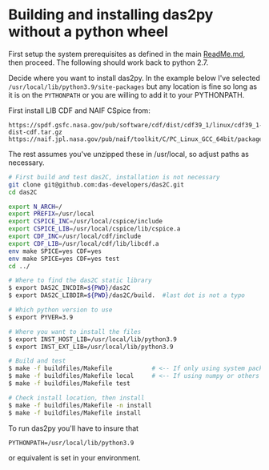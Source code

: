 # Building and installing das2py without a python wheel


First setup the system prerequisites as defined in the main [ReadMe.md](../README.md),
then proceed.  The following should work back to python 2.7.

Decide where you want to install das2py.  In the example below I've selected 
`/usr/local/lib/python3.9/site-packages` but any location is fine so long as
it is on the `PYTHONPATH` or you are willing to add it to your PYTHONPATH.

First install LIB CDF and NAIF CSpice from:
```
https://spdf.gsfc.nasa.gov/pub/software/cdf/dist/cdf39_1/linux/cdf39_1-dist-cdf.tar.gz
https://naif.jpl.nasa.gov/pub/naif/toolkit/C/PC_Linux_GCC_64bit/packages/cspice.tar.Z
```
The rest assumes you've unzipped these in /usr/local, so adjust paths as necessary.

```bash
# First build and test das2C, installation is not necessary
git clone git@github.com:das-developers/das2C.git
cd das2C

export N_ARCH=/
export PREFIX=/usr/local
export CSPICE_INC=/usr/local/cspice/include
export CSPICE_LIB=/usr/local/cspice/lib/cspice.a
export CDF_INC=/usr/local/cdf/include
export CDF_LIB=/usr/local/cdf/lib/libcdf.a
env make SPICE=yes CDF=yes
env make SPICE=yes CDF=yes test
cd ../

# Where to find the das2C static library
$ export DAS2C_INCDIR=${PWD}/das2C
$ export DAS2C_LIBDIR=${PWD}/das2C/build.  #last dot is not a typo

# Which python version to use
$ export PYVER=3.9

# Where you want to install the files
$ export INST_HOST_LIB=/usr/local/lib/python3.9
$ export INST_EXT_LIB=/usr/local/lib/python3.9

# Build and test
$ make -f buildfiles/Makefile           # <-- If only using system packages
$ make -f buildfiles/Makefile local     # <-- If using numpy or others from $HOME/.local
$ make -f buildfiles/Makefile test

# Check install location, then install
$ make -f buildfiles/Makefile -n install
$ make -f buildfiles/Makefile install
```

To run das2py you'll have to insure that
```
PYTHONPATH=/usr/local/lib/python3.9
```
or equivalent is set in your environment.

